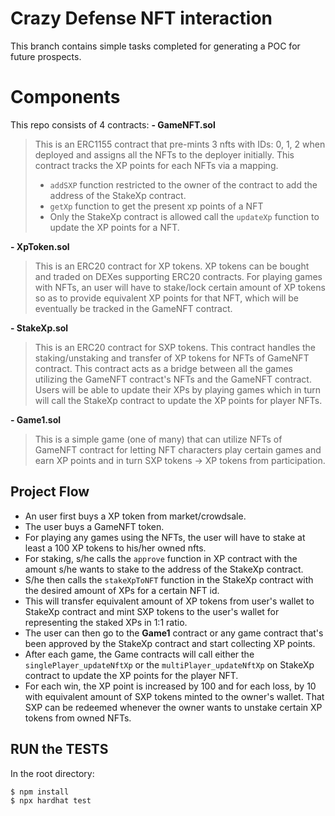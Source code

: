 # Crazy Defense NFT interaction

This branch contains simple tasks completed for generating a POC for future prospects.

# Components

This repo consists of 4 contracts:
**- GameNFT.sol**
> This is an ERC1155 contract that pre-mints 3 nfts with IDs: 0, 1, 2 when deployed and assigns all the NFTs to the deployer initially. This contract tracks the XP points for each NFTs via a mapping. 
> - `addSXP` function restricted to the owner of the contract to add the address of the StakeXp contract.
> - `getXp` function to get the present xp points of a NFT
> - Only the StakeXp contract is allowed  call the `updateXp` function to update the XP points for a NFT.


**- XpToken.sol**
> This is an ERC20 contract for XP tokens. XP tokens can be bought and traded on DEXes supporting ERC20 contracts. For playing games with NFTs, an user will have to stake/lock certain amount of XP tokens so as to provide equivalent XP points for that NFT, which will be eventually be tracked in the GameNFT contract.

**- StakeXp.sol**
> This is an ERC20 contract for SXP tokens. This contract handles the staking/unstaking and transfer of XP tokens for NFTs of GameNFT contract. 
> This contract acts as a bridge between all the games utilizing the GameNFT contract's NFTs and the GameNFT contract. Users will be able to update their XPs by playing games which in turn will call the StakeXp contract to update the XP points for player NFTs.
> 
**- Game1.sol**
> This is a simple game (one of many) that can utilize NFTs of GameNFT contract for letting NFT characters play certain games and earn XP points and in turn SXP tokens -> XP tokens from participation.


## Project Flow

- An user first buys a XP token from market/crowdsale.
- The user buys a GameNFT token.
- For playing any games using the NFTs, the user will have to stake at least a 100 XP tokens to his/her owned nfts.
- For staking, s/he calls the `approve` function in XP contract with the amount s/he wants to stake to the address of the StakeXp contract. 
- S/he then calls the `stakeXpToNFT` function in the StakeXp contract with the desired amount of XPs for a certain NFT id. 
- This will transfer equivalent amount of XP tokens from user's wallet to StakeXp contract and mint SXP tokens to the user's wallet for representing the staked XPs in 1:1 ratio.
- The user can then go to the **Game1** contract or any game contract that's been approved by the StakeXp contract and start collecting XP points.
- After each game, the Game contracts will call either the `singlePlayer_updateNftXp` or the `multiPlayer_updateNftXp` on StakeXp contract to update the XP points for the player NFT. 
- For each win, the XP point is increased by 100 and for each loss, by 10 with equivalent amount of SXP tokens minted to the owner's wallet. That SXP can be redeemed whenever the owner wants to unstake certain XP tokens from owned NFTs.

## RUN the TESTS
In the root directory:

    $ npm install
    $ npx hardhat test
